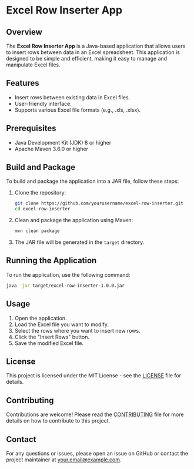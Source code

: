 # Excel Row Inserter App

## Overview
The **Excel Row Inserter App** is a Java-based application that allows users to insert rows between data in an Excel spreadsheet. This application is designed to be simple and efficient, making it easy to manage and manipulate Excel files.

## Features
- Insert rows between existing data in Excel files.
- User-friendly interface.
- Supports various Excel file formats (e.g., .xls, .xlsx).

## Prerequisites
- Java Development Kit (JDK) 8 or higher
- Apache Maven 3.6.0 or higher

## Build and Package
To build and package the application into a JAR file, follow these steps:

1. Clone the repository:
   ```bash
   git clone https://github.com/yourusername/excel-row-inserter.git
   cd excel-row-inserter
   ```

2. Clean and package the application using Maven:
   ```bash
   mvn clean package
   ```

3. The JAR file will be generated in the `target` directory.

## Running the Application
To run the application, use the following command:
```bash
java -jar target/excel-row-inserter-1.0.0.jar
```

## Usage
1. Open the application.
2. Load the Excel file you want to modify.
3. Select the rows where you want to insert new rows.
4. Click the "Insert Rows" button.
5. Save the modified Excel file.

## License
This project is licensed under the MIT License - see the [LICENSE](LICENSE) file for details.

## Contributing
Contributions are welcome! Please read the [CONTRIBUTING](CONTRIBUTING.md) file for more details on how to contribute to this project.

## Contact
For any questions or issues, please open an issue on GitHub or contact the project maintainer at your.email@example.com.
